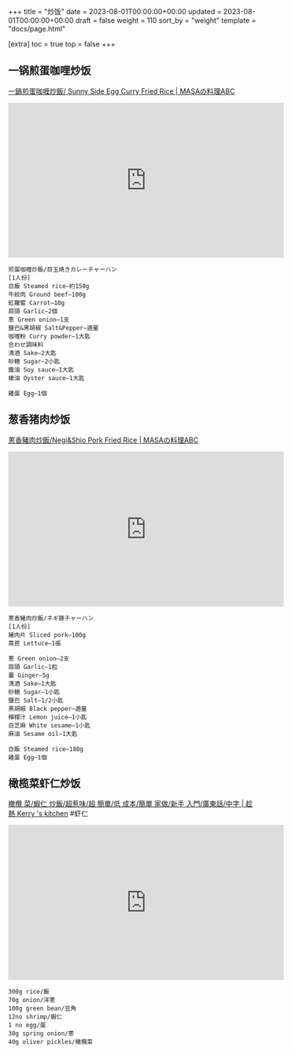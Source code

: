 +++
title = "炒饭"
date = 2023-08-01T00:00:00+00:00
updated = 2023-08-01T00:00:00+00:00
draft = false
weight = 110
sort_by = "weight"
template = "docs/page.html"

[extra]
toc = true
top = false
+++


## 一锅煎蛋咖哩炒饭

[一鍋煎蛋咖喱炒飯/ Sunny Side Egg Curry Fried Rice | MASAの料理ABC](https://www.youtube.com/watch?v=H6Tp55djo3g)

<iframe width="560" height="315" src="https://www.youtube.com/embed/H6Tp55djo3g" title="YouTube video player" frameborder="0" allow="accelerometer; autoplay; clipboard-write; encrypted-media; gyroscope; picture-in-picture" allowfullscreen></iframe>

```
煎蛋咖喱炒飯/目玉焼きカレーチャーハン
[1人份]
白飯 Steamed rice—約150g
牛絞肉 Ground beef—100g
紅蘿蔔 Carrot—10g
蒜頭 Garlic—2個
蔥 Green onion—1支
鹽巴&黑胡椒 Salt&Pepper—適量
咖喱粉 Curry powder—1大匙
合わせ調味料
清酒 Sake—2大匙
砂糖 Sugar—2小匙
醬油 Soy sauce—1大匙
蠔油 Oyster sauce—1大匙

雞蛋 Egg—1個
```

## 葱香猪肉炒饭

[蔥香豬肉炒飯/Negi&Shio Pork Fried Rice | MASAの料理ABC](https://www.youtube.com/watch?v=W-R9mZDFR6s)

<iframe width="560" height="315" src="https://www.youtube.com/embed/W-R9mZDFR6s" title="YouTube video player" frameborder="0" allow="accelerometer; autoplay; clipboard-write; encrypted-media; gyroscope; picture-in-picture" allowfullscreen></iframe>

```
蔥香豬肉炒飯/ネギ豚チャーハン
[1人份]
豬肉片 Sliced pork―100g
萵苣 Lettuce―1張

蔥 Green onion―2支
蒜頭 Garlic―1粒
薑 Ginger―5g
清酒 Sake―1大匙
砂糖 Sugar―1小匙
鹽巴 Salt―1/2小匙
黑胡椒 Black pepper―適量
檸檬汁 Lemon juice―1小匙
白芝麻 White sesame―1小匙
麻油 Sesame oil―1大匙

白飯 Steamed rice―180g
雞蛋 Egg―1個
```


## 橄榄菜虾仁炒饭

[橄欖 菜/蝦仁 炒飯/超惹味/超 簡單/低 成本/簡單 家做/新手 入門/廣東話/中字 | 趁熱 Kerry 's kitchen](https://www.youtube.com/watch?v=Xu4j0Jix1hc)
#虾仁 

<iframe width="560" height="315" src="https://www.youtube.com/embed/Xu4j0Jix1hc" title="YouTube video player" frameborder="0" allow="accelerometer; autoplay; clipboard-write; encrypted-media; gyroscope; picture-in-picture" allowfullscreen></iframe>

```
300g rice/飯
70g onion/洋蔥
100g green bean/豆角
12no shrimp/蝦仁
1 no egg/蛋
30g spring onion/蔥
40g oliver pickles/橄欖菜
```
